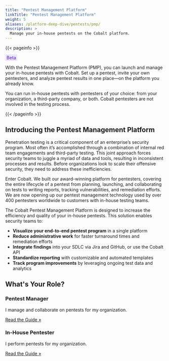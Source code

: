 ```yaml
---
title: "Pentest Management Platform"
linkTitle: "Pentest Management Platform"
weight: 5
aliases: /platform-deep-dive/pentests/pmp/
description: >
  Manage your in-house pentests on the Cobalt platform.
---
```


{{< pageinfo >}}
<p><span style="color:#6633d9; font-weight:500; background-color: #ece6fa; padding: 2px 4px; border-radius: 2px;">Beta</span></p>
<p>With the Pentest Management Platform (PMP), you can launch and manage your in-house pentests with Cobalt. Set up a pentest, invite your own pentesters, and analyze pentest results in one place—on the platform you already know.</p>
<p>You can run in-house pentests with pentesters of your choice: from your organization, a third-party company, or both. Cobalt pentesters are not involved in the testing process.</p>
{{< /pageinfo >}}

## Introducing the Pentest Management Platform

Penetration testing is a critical component of an enterprise’s security program. Most often it’s accomplished through a combination of internal red team engagements and third-party testing. This joint approach forces security teams to juggle a myriad of data and tools, resulting in inconsistent processes and results. Before organizations look to scale their offensive security, they need to address these inefficiencies.

Enter Cobalt. We built our award-winning platform for pentesters, covering the entire lifecycle of a pentest from planning, launching, and collaborating on tests to writing reports, tracking vulnerabilities, and remediation efforts. We are now opening up our pentest management technology used by over 400 pentesters worldwide to customers with in-house testing teams.

The Cobalt Pentest Management Platform is designed to increase the efficiency and quality of your in-house pentests. This solution enables security teams to:

- **Visualize your end-to-end pentest program** in a single platform
- **Reduce administrative work** for faster turnaround times and remediation efforts
- **Integrate findings** into your SDLC via Jira and GitHub, or use the Cobalt API
- **Standardize reporting** with customizable and automated templates
- **Track program improvements** by leveraging ongoing test data and analytics

## What's Your Role?

<div style="padding-right: 2.0625rem;">
<div class="row align-items-md-stretch my-4">
      <div class="col-md-6">
        <div class="h-100 p-5 border rounded-lg" style="border-color: #D6E3FD">
          <h3>Pentest Manager</h3>
          <p>I manage and collaborate on pentests for my organization.</p>
          <a class="btn btn-outline-primary rounded" href="/pmp/manage-pentests/">Read the Guide »</a>
        </div>
      </div>
      <div class="col-md-6">
        <div class="h-100 p-5 border rounded-lg" style="border-color: #D6E3FD">
          <h3>In-House Pentester</h3>
          <p>I perform pentests for my organization.</p>
          <a class="btn btn-outline-primary rounded" href="/pmp/complete-pentest/">Read the Guide »</a>
        </div>
      </div>
</div>
</div>
